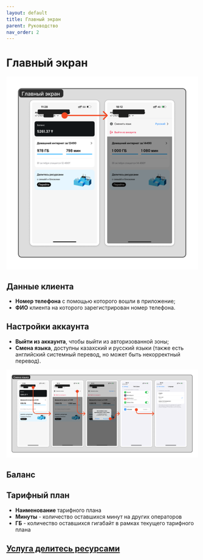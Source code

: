 ```yaml
---
layout: default
title: Главный экран
parent: Руководство
nav_order: 2
---
```


# Главный экран

![main-page-screen](./assets/images/main-page-1.png)

## Данные клиента

- **Номер телефона** с помощью которого вошли в приложение;
- **ФИО** клиента на которого зарегистрирован номер телефона.

## Настройки аккаунта

- **Выйти из аккаунта**, чтобы выйти из авторизованной зоны;
- **Смена языка**, доступны казахский и русский языки (также есть английский системный перевод, но может быть некорректный перевод).

![change-language](./assets/images/change-language.png)

## Баланс

## Тарифный план

- **Наименование** тарифного плана
- **Минуты** - количество оставшихся минут на других операторов
- **ГБ** - количество оставшихся гигабайт в рамках текущего тарифного плана

## [Услуга делитесь ресурсами](share-resources.md)

